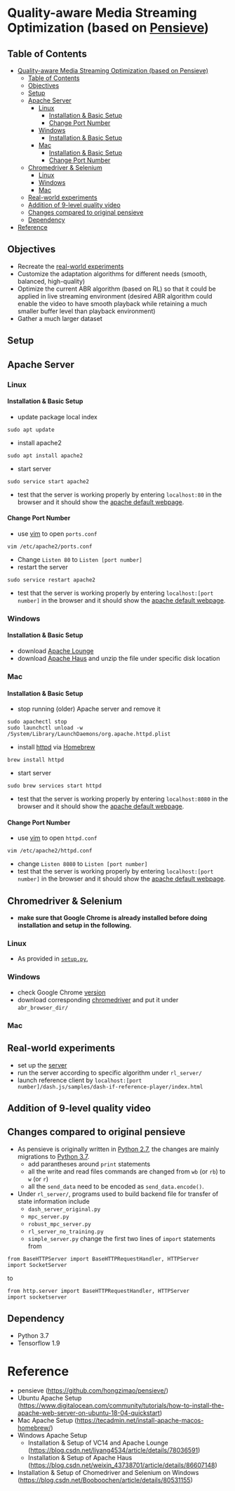 # Quality-aware Media Streaming Optimization (based on [Pensieve](https://github.com/hongzimao/pensieve))

## Table of Contents
- [Quality-aware Media Streaming Optimization (based on Pensieve)](#quality-aware-media-streaming-optimization-based-on-pensieve)
	- [Table of Contents](#table-of-contents)
	- [Objectives](#objectives)
	- [Setup](#setup)
	- [Apache Server](#apache-server)
		- [Linux](#linux)
			- [Installation & Basic Setup](#installation--basic-setup)
			- [Change Port Number](#change-port-number)
		- [Windows](#windows)
			- [Installation & Basic Setup](#installation--basic-setup-1)
		- [Mac](#mac)
			- [Installation & Basic Setup](#installation--basic-setup-2)
			- [Change Port Number](#change-port-number-1)
	- [Chromedriver & Selenium](#chromedriver--selenium)
		- [Linux](#linux-1)
		- [Windows](#windows-1)
		- [Mac](#mac-1)
	- [Real-world experiments](#real-world-experiments)
	- [Addition of 9-level quality video](#addition-of-9-level-quality-video)
	- [Changes compared to original pensieve](#changes-compared-to-original-pensieve)
	- [Dependency](#dependency)
- [Reference](#reference)

## Objectives 
-  Recreate the [real-world experiments](https://github.com/hongzimao/pensieve#real-world-experiments) 
-  Customize the adaptation algorithms for different needs (smooth, balanced, high-quality)
-  Optimize the current ABR algorithm (based on RL) so that it could be applied in live streaming environment (desired ABR algorithm could enable the video to have smooth playback while retaining a much smaller buffer level than playback environment)
- Gather a much larger dataset

## Setup

## Apache Server

### Linux

#### Installation & Basic Setup
- update package local index
```
sudo apt update
```
- install apache2 
```
sudo apt install apache2
```
- start server
```
sudo service start apache2
```
- test that the server is working properly by entering `localhost:80` in the browser and it should show the [apache default webpage](http://server.ispa.cnr.it/).

#### Change Port Number
- use [vim](https://www.vim.org/) to open `ports.conf`
```
vim /etc/apache2/ports.conf
```
- Change `Listen 80` to `Listen [port number]`
- restart the server
```
sudo service restart apache2
```
- test that the server is working properly by entering `localhost:[port number]` in the browser and it should show the [apache default webpage](http://server.ispa.cnr.it/).


### Windows

#### Installation & Basic Setup
- download [Apache Lounge](http://www.apachelounge.com/download/)
- download [Apache Haus](https://www.apachehaus.com/cgi-bin/download.plx) and unzip the file under specific disk location

### Mac

#### Installation & Basic Setup
- stop running (older) Apache server and remove it
```
sudo apachectl stop
sudo launchctl unload -w /System/Library/LaunchDaemons/org.apache.httpd.plist
```
- install [httpd](https://httpd.apache.org/) via [Homebrew](https://brew.sh/) 
```
brew install httpd
```
- start server 
```
sudo brew services start httpd
```
- test that the server is working properly by entering `localhost:8080` in the browser and it should show the [apache default webpage](http://server.ispa.cnr.it/).

#### Change Port Number
- use [vim](https://www.vim.org/) to open `httpd.conf`
```
vim /etc/apache2/httpd.conf
```
- change `Listen 8080` to `Listen [port number]`
- test that the server is working properly by entering `localhost:[port number]` in the browser and it should show the [apache default webpage](http://server.ispa.cnr.it/).

## Chromedriver & Selenium

- **make sure that Google Chrome is already installed before doing installation and setup in the following.**

### Linux 
- As provided in [`setup.py`](https://github.com/hongzimao/pensieve/blob/master/setup.py#L14), 

### Windows 
- check Google Chrome [version](chrome://version)
- download corresponding [chromedriver](http://chromedriver.storage.googleapis.com/index.html) and put it under `abr_browser_dir/` 

### Mac

## Real-world experiments 
- set up the [server](#apache-server) 
- run the server according to specific algorithm under `rl_server/`
- launch reference client by `localhost:[port number]/dash.js/samples/dash-if-reference-player/index.html`

## Addition of 9-level quality video

## Changes compared to original pensieve
- As pensieve is originally written in [Python 2.7](https://www.python.org/download/releases/2.7.2/), the changes are mainly migrations to [Python 3.7](https://www.python.org/downloads/release/python-373/).  
  - add parantheses around `print` statements
  - all the write and read files commands are changed from `wb` (or `rb`) to `w` (or `r`)
  - all the `send_data` need to be encoded as `send_data.encode()`.
- Under `rl_server/`, programs used to build backend file for transfer of state information include
  - `dash_server_original.py`
  - `mpc_server.py`
  - `robust_mpc_server.py`
  - `rl_server_no_training.py`
  - `simple_server.py`
change the first two lines of `import` statements from 
```[python]
from BaseHTTPServer import BaseHTTPRequestHandler, HTTPServer
import SocketServer
```
to 
```[python]
from http.server import BaseHTTPRequestHandler, HTTPServer
import socketserver
```


## Dependency
- Python 3.7
- Tensorflow 1.9

# Reference 
- pensieve (https://github.com/hongzimao/pensieve/)
- Ubuntu Apache Setup (https://www.digitalocean.com/community/tutorials/how-to-install-the-apache-web-server-on-ubuntu-18-04-quickstart)
- Mac Apache Setup (https://tecadmin.net/install-apache-macos-homebrew/)
- Windows Apache Setup
  - Installation & Setup of VC14 and Apache Lounge (https://blog.csdn.net/liyang4534/article/details/78036591)
  - Installation & Setup of Apache Haus (https://blog.csdn.net/weixin_43738701/article/details/86607148)
- Installation & Setup of Chomedriver and Selenium on Windows (https://blog.csdn.net/Booboochen/article/details/80531155)